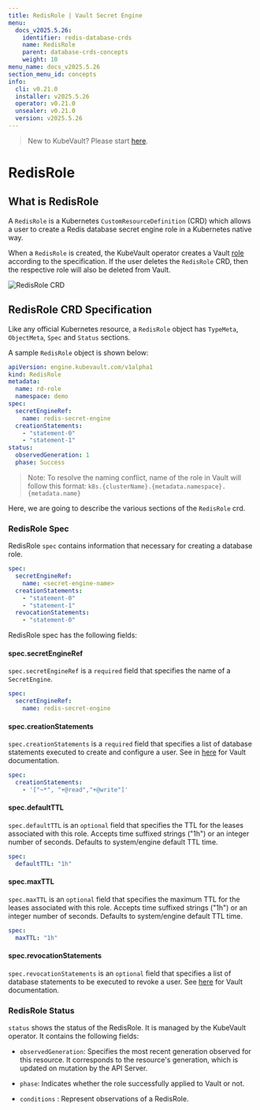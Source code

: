 ```yaml
---
title: RedisRole | Vault Secret Engine
menu:
  docs_v2025.5.26:
    identifier: redis-database-crds
    name: RedisRole
    parent: database-crds-concepts
    weight: 10
menu_name: docs_v2025.5.26
section_menu_id: concepts
info:
  cli: v0.21.0
  installer: v2025.5.26
  operator: v0.21.0
  unsealer: v0.21.0
  version: v2025.5.26
---
```


> New to KubeVault? Please start [here](/docs/v2025.5.26/concepts/README).

# RedisRole

## What is RedisRole

A `RedisRole` is a Kubernetes `CustomResourceDefinition` (CRD) which allows a user to create a Redis database secret engine role in a Kubernetes native way.

When a `RedisRole` is created, the KubeVault operator creates a Vault [role](https://www.vaultproject.io/api/secret/databases/index.html#create-role) according to the specification.
If the user deletes the `RedisRole` CRD, then the respective role will also be deleted from Vault.

![RedisRole CRD](/docs/v2025.5.26/images/concepts/redis_role.svg)

## RedisRole CRD Specification

Like any official Kubernetes resource, a `RedisRole` object has `TypeMeta`, `ObjectMeta`, `Spec` and `Status` sections.

A sample `RedisRole` object is shown below:

```yaml
apiVersion: engine.kubevault.com/v1alpha1
kind: RedisRole
metadata:
  name: rd-role
  namespace: demo
spec:
  secretEngineRef:
    name: redis-secret-engine
  creationStatements:
    - "statement-0"
    - "statement-1"
status:
  observedGeneration: 1
  phase: Success
```

> Note: To resolve the naming conflict, name of the role in Vault will follow this format: `k8s.{clusterName}.{metadata.namespace}.{metadata.name}`

Here, we are going to describe the various sections of the `RedisRole` crd.

### RedisRole Spec

RedisRole `spec` contains information that necessary for creating a database role.

```yaml
spec:
  secretEngineRef:
    name: <secret-engine-name>
  creationStatements:
    - "statement-0"
    - "statement-1"
  revocationStatements:
    - "statement-0"
```

RedisRole spec has the following fields:

#### spec.secretEngineRef

`spec.secretEngineRef` is a `required` field that specifies the name of a `SecretEngine`.

```yaml
spec:
  secretEngineRef:
    name: redis-secret-engine
```

#### spec.creationStatements

`spec.creationStatements` is a `required` field that specifies a list of database statements executed to create and configure a user.
See in [here](https://developer.hashicorp.com/vault/api-docs/secret/databases/redis#creation_statements) for Vault documentation.

```yaml
spec:
  creationStatements:
    - '["~*", "+@read","+@write"]'
```

#### spec.defaultTTL

`spec.defaultTTL` is an `optional` field that specifies the TTL for the leases associated with this role. Accepts time suffixed strings ("1h") or an integer number of seconds.
 Defaults to system/engine default TTL time.

```yaml
spec:
  defaultTTL: "1h"
```

#### spec.maxTTL

`spec.maxTTL` is an `optional` field that specifies the maximum TTL for the leases associated with this role. Accepts time suffixed strings ("1h") or an integer number of seconds.
Defaults to system/engine default TTL time.

```yaml
spec:
  maxTTL: "1h"
```

#### spec.revocationStatements

`spec.revocationStatements` is an `optional` field that specifies
a list of database statements to be executed to revoke a user.
See [here](https://www.vaultproject.io/api/secret/databases/redis.html#revocation_statements) for Vault documentation.

### RedisRole Status

`status` shows the status of the RedisRole. It is managed by the KubeVault operator. It contains the following fields:

- `observedGeneration`: Specifies the most recent generation observed for this resource. It corresponds to the resource's generation,
    which is updated on mutation by the API Server.

- `phase`: Indicates whether the role successfully applied to Vault or not.

- `conditions` : Represent observations of a RedisRole.
